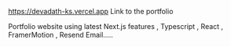 https://devadath-ks.vercel.app Link to the portfolio

Portfolio website using latest Next.js features , Typescript , React , FramerMotion , Resend Email.....

